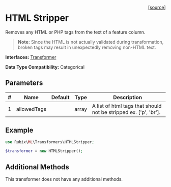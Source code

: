<span style="float:right;"><a href="https://github.com/RubixML/ML/blob/master/src/Transformers/HTMLStripper.php">[source]</a></span>

# HTML Stripper
Removes any HTML or PHP tags from the text of a feature column.

> **Note:** Since the HTML is not actually validated during transformation, broken tags may result in unexpectedly removing non-HTML text.

**Interfaces:** [Transformer](api.md#transformer)

**Data Type Compatibility:** Categorical

## Parameters
| # | Name | Default | Type | Description |
|---|---|---|---|---|
| 1 | allowedTags | | array | A list of html tags that should not be stripped ex. ['p', 'br']. |

## Example
```php
use Rubix\ML\Transformers\HTMLStripper;

$transformer = new HTMLStripper();
```

## Additional Methods
This transformer does not have any additional methods.
